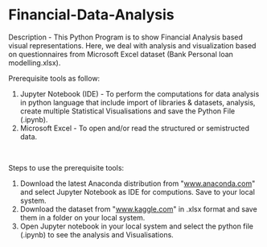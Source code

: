 # Financial-Data-Analysis
Description - This Python Program is to show Financial Analysis based visual representations. Here, we deal with analysis and visualization based on questionnaires from  Microsoft Excel dataset (Bank Personal loan modelling.xlsx).
<br/>

Prerequisite tools as follow:
1) Jupyter Notebook (IDE) - To perform the computations for data analysis in python language that include import of libraries & datasets, analysis, create multiple Statistical Visualisations and save the Python File (.ipynb).            
2) Microsoft Excel - To open and/or read the structured or semistructed data. 
<br/>

Steps to use the prerequisite tools:
1) Download the latest Anaconda distribution from "www.anaconda.com" and select Jupyter Notebook as IDE for computions. Save to your local system.
2) Download the dataset from "www.kaggle.com" in .xlsx format and save them in a folder on your local system.
3) Open Jupyter notebook in your local system and select the python file (.ipynb) to see the analysis and Visualisations.
